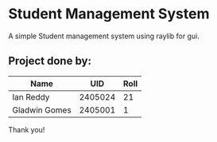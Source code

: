 # Student Management System

A simple Student management system using raylib for gui.

## Project done by:
| Name          | UID     | Roll |
|---------------|---------|------|
| Ian Reddy     | 2405024 | 21   |
| Gladwin Gomes | 2405001 | 1    |

Thank you!